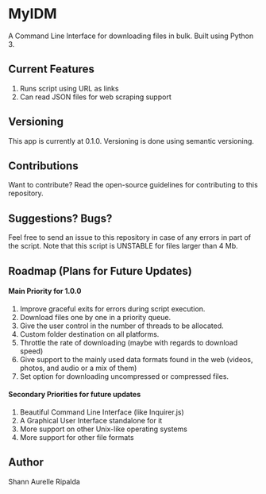 # MyIDM 
A Command Line Interface for downloading files in bulk. Built using Python 3.

## Current Features
1. Runs script using URL as links
2. Can read JSON files for web scraping support

## Versioning
This app is currently at 0.1.0. Versioning is done using semantic versioning.

## Contributions
Want to contribute? Read the open-source guidelines for contributing to this repository.

## Suggestions? Bugs?
Feel free to send an issue to this repository in case of any errors in part of the script.
Note that this script is UNSTABLE for files larger than 4 Mb.

## Roadmap (Plans for Future Updates)
#### Main Priority for 1.0.0
1. Improve graceful exits for errors during script execution.
2. Download files one by one in a priority queue.
3. Give the user control in the number of threads to be allocated.
4. Custom folder destination on all platforms.
5. Throttle the rate of downloading (maybe with regards to download speed)
6. Give support to the mainly used data formats found in the web (videos, photos, and audio or a mix of them)
7. Set option for downloading uncompressed or compressed files.
#### Secondary Priorities for future updates
1. Beautiful Command Line Interface (like Inquirer.js)
2. A Graphical User Interface standalone for it 
3. More support on other Unix-like operating systems
4. More support for other file formats

## Author

Shann Aurelle Ripalda

